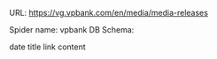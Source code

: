 URL: https://vg.vpbank.com/en/media/media-releases

Spider name: vpbank
DB Schema:

date
title
link
content
